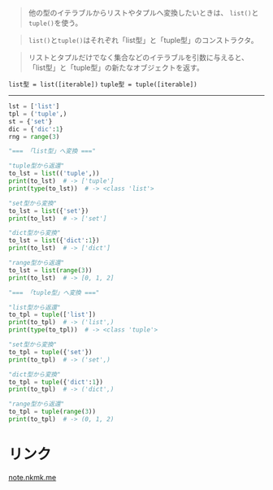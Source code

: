 > 他の型のイテラブルからリストやタプルへ変換したいときは、
  `list()`と`tuple()`を使う。

> `list()`と`tuple()`はそれぞれ「list型」と「tuple型」のコンストラクタ。

> リストとタプルだけでなく集合などのイテラブルを引数に与えると、
  「list型」と「tuple型」の新たなオブジェクトを返す。

`list型 = list([iterable])`
`tuple型 = tuple([iterable])`

---------------------------------------------------------------------------

```python
lst = ['list']
tpl = ('tuple',)
st = {'set'}
dic = {'dic':1}
rng = range(3)

"=== 「list型」へ変換 ==="

"tuple型から返還"
to_lst = list(('tuple',))
print(to_lst)  # -> ['tuple']
print(type(to_lst))  # -> <class 'list'>

"set型から変換"
to_lst = list({'set'})
print(to_lst)  # -> ['set']

"dict型から変換"
to_lst = list({'dict':1})
print(to_lst)  # -> ['dict']

"range型から返還"
to_lst = list(range(3))
print(to_lst)  # -> [0, 1, 2]

"=== 「tuple型」へ変換 ==="

"list型から返還"
to_tpl = tuple(['list'])
print(to_tpl)  # -> ('list',)
print(type(to_tpl))  # -> <class 'tuple'>

"set型から変換"
to_tpl = tuple({'set'})
print(to_tpl)  # -> ('set',)

"dict型から変換"
to_tpl = tuple({'dict':1})
print(to_tpl)  # -> ('dict',)

"range型から返還"
to_tpl = tuple(range(3))
print(to_tpl)  # -> (0, 1, 2)
```

# リンク

[note.nkmk.me](https://note.nkmk.me/python-list-tuple-convert/)
